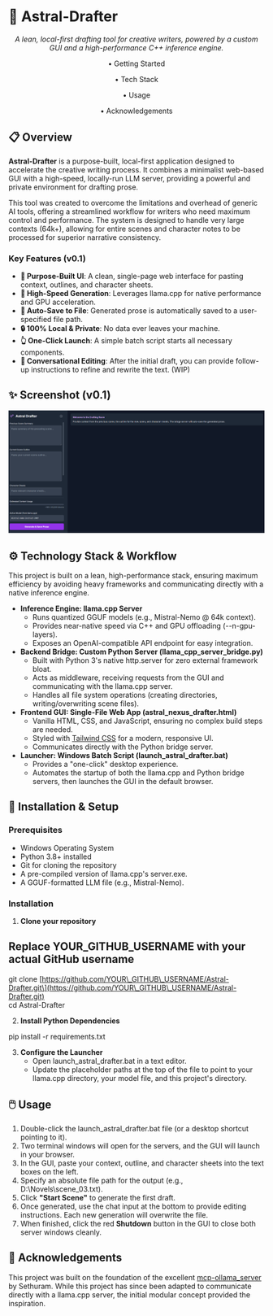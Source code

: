 # **🚀 Astral-Drafter**

<div align="center">

*A lean, local-first drafting tool for creative writers, powered by a custom GUI and a high-performance C++ inference engine.*

• Getting Started

• Tech Stack 

• Usage

• Acknowledgements

</div>

## **📋 Overview**

**Astral-Drafter** is a purpose-built, local-first application designed to accelerate the creative writing process. It combines a minimalist web-based GUI with a high-speed, locally-run LLM server, providing a powerful and private environment for drafting prose.

This tool was created to overcome the limitations and overhead of generic AI tools, offering a streamlined workflow for writers who need maximum control and performance. The system is designed to handle very large contexts (64k+), allowing for entire scenes and character notes to be processed for superior narrative consistency.

### **Key Features (v0.1)**

* **📝 Purpose-Built UI**: A clean, single-page web interface for pasting context, outlines, and character sheets.  
* **🚀 High-Speed Generation**: Leverages llama.cpp for native performance and GPU acceleration.  
* **💾 Auto-Save to File**: Generated prose is automatically saved to a user-specified file path.  
* **🔒 100% Local & Private**: No data ever leaves your machine.  
* **👆 One-Click Launch**: A simple batch script starts all necessary components.  
* **💬 Conversational Editing**: After the initial draft, you can provide follow-up instructions to refine and rewrite the text. (WIP)

## **✨ Screenshot (v0.1)**

<img src="./assets/Astral_Drafter_GUI.png" alt="Screen shot of GUI" width="800">

## **⚙️ Technology Stack & Workflow**

This project is built on a lean, high-performance stack, ensuring maximum efficiency by avoiding heavy frameworks and communicating directly with a native inference engine.

* **Inference Engine: llama.cpp Server**  
  * Runs quantized GGUF models (e.g., Mistral-Nemo @ 64k context).  
  * Provides near-native speed via C++ and GPU offloading (\--n-gpu-layers).  
  * Exposes an OpenAI-compatible API endpoint for easy integration.  
* **Backend Bridge: Custom Python Server (llama\_cpp\_server\_bridge.py)**  
  * Built with Python 3's native http.server for zero external framework bloat.  
  * Acts as middleware, receiving requests from the GUI and communicating with the llama.cpp server.  
  * Handles all file system operations (creating directories, writing/overwriting scene files).  
* **Frontend GUI: Single-File Web App (astral\_nexus\_drafter.html)**  
  * Vanilla HTML, CSS, and JavaScript, ensuring no complex build steps are needed.  
  * Styled with [Tailwind CSS](https://tailwindcss.com/) for a modern, responsive UI.  
  * Communicates directly with the Python bridge server.  
* **Launcher: Windows Batch Script (launch\_astral\_drafter.bat)**  
  * Provides a "one-click" desktop experience.  
  * Automates the startup of both the llama.cpp and Python bridge servers, then launches the GUI in the default browser.

## **🚀 Installation & Setup**

### **Prerequisites**

* Windows Operating System  
* Python 3.8+ installed  
* Git for cloning the repository  
* A pre-compiled version of llama.cpp's server.exe.  
* A GGUF-formatted LLM file (e.g., Mistral-Nemo).

### **Installation**

1. **Clone your repository**

## Replace YOUR\_GITHUB\_USERNAME with your actual GitHub username  
git clone \[https://github.com/YOUR\_GITHUB\_USERNAME/Astral-Drafter.git\](https://github.com/YOUR\_GITHUB\_USERNAME/Astral-Drafter.git)  
cd Astral-Drafter

2. **Install Python Dependencies**

pip install \-r requirements.txt

3. **Configure the Launcher**  
   * Open launch\_astral\_drafter.bat in a text editor.  
   * Update the placeholder paths at the top of the file to point to your llama.cpp directory, your model file, and this project's directory.

## **🖱️ Usage**

1. Double-click the launch\_astral\_drafter.bat file (or a desktop shortcut pointing to it).  
2. Two terminal windows will open for the servers, and the GUI will launch in your browser.  
3. In the GUI, paste your context, outline, and character sheets into the text boxes on the left.  
4. Specify an absolute file path for the output (e.g., D:\\Novels\\scene\_03.txt).  
5. Click **"Start Scene"** to generate the first draft.  
6. Once generated, use the chat input at the bottom to provide editing instructions. Each new generation will overwrite the file.  
7. When finished, click the red **Shutdown** button in the GUI to close both server windows cleanly.

## **🙏 Acknowledgements**

This project was built on the foundation of the excellent [mcp-ollama\_server](https://www.google.com/search?q=https://github.com/sethuram2003/mcp-ollama_server) by Sethuram. While this project has since been adapted to communicate directly with a llama.cpp server, the initial modular concept provided the inspiration.
